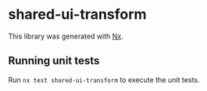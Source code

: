 # shared-ui-transform

This library was generated with [Nx](https://nx.dev).

## Running unit tests

Run `nx test shared-ui-transform` to execute the unit tests.
